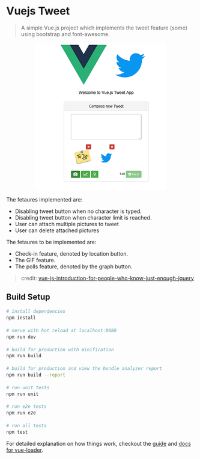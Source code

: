 # Vuejs Tweet

> A simple Vue.js project which implements the tweet feature (some) using bootstrap and font-awesome.
<p align="center">
    <img src="src/assets/tweet.PNG" width="350">
</p>

<p>
    The fetaures implemented are: 
    <ul>
        <li>Disabling tweet button when no character is typed.</li> 
        <li>Disabling tweet button when character limit is reached.</li> 
        <li>User can attach multiple pictures to tweet</li> 
        <li>User can delete attached pictures</li> 
    </ul>
</p>

<p>
    The fetaures to be implemented are: 
    <ul>
        <li>Check-in feature, denoted by location button.</li> 
        <li>The GIF feature.</li> 
        <li>The polls feature, denoted by the graph button.</li> 
    </ul>
</p>

> credit: <a href="https://medium.freecodecamp.com/vue-js-introduction-for-people-who-know-just-enough-jquery-to-get-by-eab5aa193d77" target="_blank"> vue-js-introduction-for-people-who-know-just-enough-jquery</a>

## Build Setup

``` bash
# install dependencies
npm install

# serve with hot reload at localhost:8080
npm run dev

# build for production with minification
npm run build

# build for production and view the bundle analyzer report
npm run build --report

# run unit tests
npm run unit

# run e2e tests
npm run e2e

# run all tests
npm test
```

For detailed explanation on how things work, checkout the [guide](http://vuejs-templates.github.io/webpack/) and [docs for vue-loader](http://vuejs.github.io/vue-loader).
